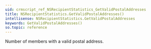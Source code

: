 ```yaml
---
uid: crmscript_ref_NSRecipientStatistics_GetValidPostalAddresses
title: NSRecipientStatistics.GetValidPostalAddresses()
intellisense: NSRecipientStatistics.GetValidPostalAddresses
keywords: GetValidPostalAddresses()
so.topic: reference
---
```



Number of members with a valid postal address.


